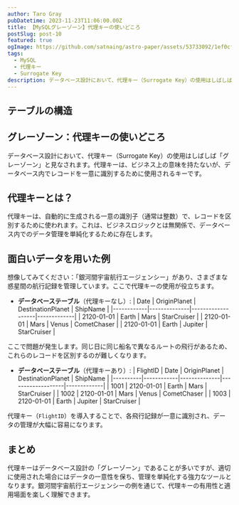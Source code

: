 ```yaml
---
author: Taro Gray
pubDatetime: 2023-11-23T11:06:00.00Z
title: 【MySQLグレーゾーン】代理キーの使いどころ
postSlug: post-10
featured: true
ogImage: https://github.com/satnaing/astro-paper/assets/53733092/1ef0cf03-8137-4d67-ac81-84a032119e3a
tags:
  - MySQL
  - 代理キー
  - Surrogate Key
description: データベース設計において、代理キー（Surrogate Key）の使用はしばしば「グレーゾーン」と見なされます。代理キーは、ビジネス上の意味を持たないが、データベース内でレコードを一意に識別するために使用されるキーです。
---
```


## テーブルの構造

## グレーゾーン：代理キーの使いどころ

データベース設計において、代理キー（Surrogate Key）の使用はしばしば「グレーゾーン」と見なされます。代理キーは、ビジネス上の意味を持たないが、データベース内でレコードを一意に識別するために使用されるキーです。

## 代理キーとは？

代理キーは、自動的に生成される一意の識別子（通常は整数）で、レコードを区別するために使われます。これは、ビジネスロジックとは無関係で、データベース内でのデータ管理を単純化するために存在します。

## 面白いデータを用いた例

想像してみてください：「銀河間宇宙航行エージェンシー」があり、さまざまな惑星間の航行記録を管理しています。ここで代理キーの使用が役立ちます。

- **データベーステーブル**（代理キーなし）:
  | Date | OriginPlanet | DestinationPlanet | ShipName |
  |------------|--------------|-------------------|-------------|
  | 2120-01-01 | Earth | Mars | StarCruiser |
  | 2120-01-01 | Mars | Venus | CometChaser |
  | 2120-01-01 | Earth | Jupiter | StarCruiser |

ここで問題が発生します。同じ日に同じ船名で異なるルートの飛行があるため、これらのレコードを区別するのが難しくなります。

- **データベーステーブル**（代理キーあり）:
  | FlightID | Date | OriginPlanet | DestinationPlanet | ShipName |
  |----------|------------|--------------|-------------------|-------------|
  | 1001 | 2120-01-01 | Earth | Mars | StarCruiser |
  | 1002 | 2120-01-01 | Mars | Venus | CometChaser |
  | 1003 | 2120-01-01 | Earth | Jupiter | StarCruiser |

代理キー（`FlightID`）を導入することで、各飛行記録が一意に識別され、データの管理が大幅に容易になります。

## まとめ

代理キーはデータベース設計の「グレーゾーン」であることが多いですが、適切に使用された場合にはデータの一意性を保ち、管理を単純化する強力なツールとなります。銀河間宇宙航行エージェンシーの例を通じて、代理キーの有用性と適用場面を楽しく理解できます。

